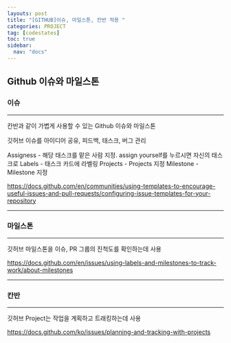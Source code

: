 ```yaml
---
layouts: post
title: "[GITHUB]이슈, 마일스톤, 칸반 적용 "
categories: PROJECT
tag: [codestates]
toc: true
sidebar:
  nav: "docs"
---
```


## Github 이슈와 마일스톤

### 이슈

---

칸반과 같이 가볍게 사용할 수 있는 Github 이슈와 마일스톤

깃허브 이슈를 아이디어 공유, 피드백, 태스크, 버그 관리

Assigness - 해당 태스크를 맡은 사람 지정. assign yourself를 누르시면 자신의 태스크로
Labels - 태스크 카드에 라벨링
Projects - Projects 지정
Milestone - Milestone 지정

<https://docs.github.com/en/communities/using-templates-to-encourage-useful-issues-and-pull-requests/configuring-issue-templates-for-your-repository>

---

### 마일스톤

---

깃허브 마일스톤을 이슈, PR 그룹의 진척도를 확인하는데 사용

<https://docs.github.com/en/issues/using-labels-and-milestones-to-track-work/about-milestones>

---

### 칸반

---

깃허브 Project는 작업을 계획하고 트래킹하는데 사용

<https://docs.github.com/ko/issues/planning-and-tracking-with-projects>
